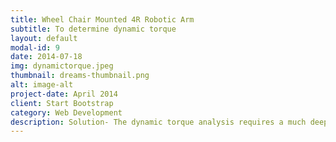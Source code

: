 ```yaml
---
title: Wheel Chair Mounted 4R Robotic Arm
subtitle: To determine dynamic torque
layout: default
modal-id: 9
date: 2014-07-18
img: dynamictorque.jpeg
thumbnail: dreams-thumbnail.png
alt: image-alt
project-date: April 2014
client: Start Bootstrap
category: Web Development
description: Solution- The dynamic torque analysis requires a much deeper understanding of the various robotics concepts such as forward and inverse kinematics, velocities and static forces, trajectory generation,  etc. This makes our desired results to be lot complicated if performed by hand. So, I used the MATLAB’s Robotic System Toolbox(RST) to perform this analysis. Result- The dynamic torques at each joint of the manipulator were determined using the MATLAB’s RST for the desired positions based upon the application.
---
```

